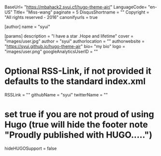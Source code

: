 BaseUrl= "https://mbahack2.syui.cf/hugo-theme-air/"
LanguageCode= "en-US"
Title= "Miss-wang"
paginate = 5
DisqusShortname = ""
Copyright = "All rights reserved - 2016"
canonifyurls = true

[author]
  name = "syui"

[params]
  description = "I have a  star .Hope and  lifetime"
  cover = "images/user.jpg"
  author = "syui"
  authorlocation = ""
  authorwebsite = "https://syui.github.io/hugo-theme-air"
  bio= "my bio"
  logo = "images/user.png"
  googleAnalyticsUserID = ""
  # Optional RSS-Link, if not provided it defaults to the standard index.xml
  RSSLink = ""
  githubName = "syui"
  twitterName = ""
  # set true if you are not proud of using Hugo (true will hide the footer note "Proudly published with HUGO.....")
  hideHUGOSupport = false
